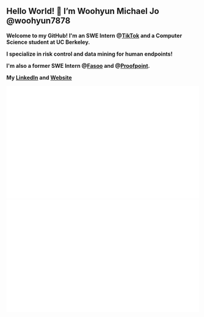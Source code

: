 ## Hello World! 👋 I’m Woohyun Michael Jo @woohyun7878 

**Welcome to my GitHub! I'm an SWE Intern @[**TikTok**](https://careers.tiktok.com/) and a Computer Science student at UC Berkeley.**

**I specialize in risk control and data mining for human endpoints!**

**I'm also a former SWE Intern @[**Fasoo**](https://en.fasoo.com/) and @[**Proofpoint**](https://www.proofpoint.com/us).**

**My [LinkedIn](https://linkedin.com/in/woohyunmjo) and [Website](https://woohyunmjo.com)**


<a href="https://github.com/woohyun7878/github-stats">

![](https://github.com/woohyun7878/github-stats/blob/master/generated/overview.svg)
![](https://github.com/woohyun7878/github-stats/blob/master/generated/languages.svg)

</a>
